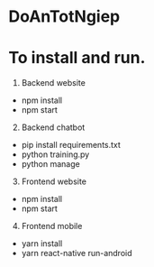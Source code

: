 # DoAnTotNgiep

# To install and run.

1. Backend website
+ npm install
+ npm start

2. Backend chatbot
+ pip install requirements.txt
+ python training.py
+ python manage

3. Frontend website
+ npm install
+ npm start


4. Frontend mobile
+ yarn install
+ yarn react-native run-android